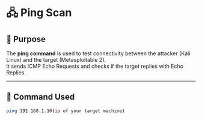 # 🖧 Ping Scan

## 🔹 Purpose
The **ping command** is used to test connectivity between the attacker (Kali Linux) and the target (Metasploitable 2).  
It sends ICMP Echo Requests and checks if the target replies with Echo Replies.

---

## 🔹 Command Used
```bash
ping 192.168.1.10(ip of your target machine)
